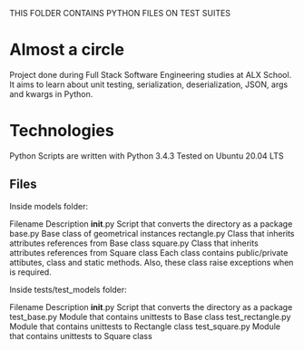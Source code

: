 THIS FOLDER CONTAINS PYTHON FILES ON TEST SUITES

# Almost a circle
Project done during Full Stack Software Engineering studies at ALX School. It aims to learn about unit testing, serialization, deserialization, JSON, args and kwargs in Python.

# Technologies
Python Scripts are written with Python 3.4.3
Tested on Ubuntu 20.04 LTS
## Files
Inside models folder:

Filename	Description
__init__.py	Script that converts the directory as a package
base.py	Base class of geometrical instances
rectangle.py	Class that inherits attributes references from Base class
square.py	Class that inherits attributes references from Square class
Each class contains public/private attibutes, class and static methods. Also, these class raise exceptions when is required.

Inside tests/test_models folder:

Filename	Description
__init__.py	Script that converts the directory as a package
test_base.py	Module that contains unittests to Base class
test_rectangle.py	Module that contains unittests to Rectangle class
test_square.py	Module that contains unittests to Square class

